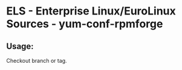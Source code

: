 # ELS - Enterprise Linux/EuroLinux Sources - yum-conf-rpmforge 
## Usage:
  Checkout branch or tag.
